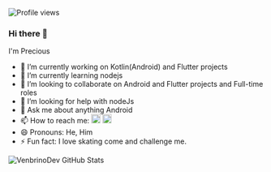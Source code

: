 

![Profile views](https://gpvc.arturio.dev/venbrinoDev)
### Hi there 👋

I'm Precious

- 🔭 I’m currently working on Kotlin(Android) and Flutter projects
- 🌱 I’m currently learning nodejs
- 👯 I’m looking to collaborate on Android and Flutter projects and Full-time roles
- 🤔 I’m looking for help with nodeJs
- 💬 Ask me about anything Android
- 📫 How to reach me: [<img src='https://cdn.jsdelivr.net/npm/simple-icons@3.0.1/icons/twitter.svg' alt='twitter' height='18'>](https://twitter.com/AgalabaP)
  [<img src='https://cdn.jsdelivr.net/npm/simple-icons@3.0.1/icons/gmail.svg' alt='G-mail' height='18' color = 'blue'>](venbrinosoftwaredeveloper@gmail.com)
- 😄 Pronouns: He, Him
- ⚡ Fun fact: I love skating come and challenge me.


![VenbrinoDev GitHub Stats](https://github-readme-stats.vercel.app/api?username=venbrinoDev&theme=cobalt&show_icons=true&&line_height=40)
